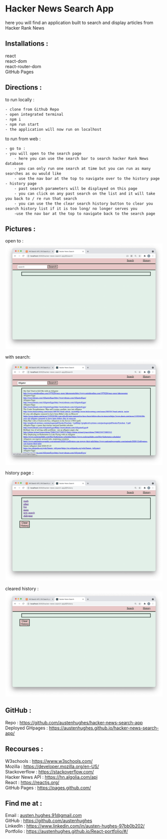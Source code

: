 # Hacker News Search App 

here you will find an application built to search and display articles from Hacker Rank News

## Installations : 

react <br/> 
react-dom <br/>
react-router-dom <br/>
GitHub Pages <br/>

## Directions :

to run locally :

    - clone from Github Repo
    - open integrated terminal
    - npm i 
    - npm run start 
    - the application will now run on localhost

to run from web : 

    - go to : 
    - you will open to the search page 
        - here you can use the search bar to search hacker Rank News database 
        - you can only run one search at time but you can run as many searches as ou would like
        - use the nav bar at the top to navigate over to the history page 
    - history page 
        - past search parameters will be displayed on this page 
        - you can click on any past search on the list and it will take you back to / re run that search 
        - you can use the the clear search history button to clear you search history list if it is too long/ no longer serves you 
        -use the nav bar at the top to navigate back to the search page 

## Pictures : 

open to :
![](src/picsForReadMe/blankSearch.png) 

with search: 
![](src/picsForReadMe/search.png)

history page :
![](src/picsForReadMe/history.png)

cleared history : 
![](src/picsForReadMe/clearedHistory.png)

## GitHub :

Repo : https://github.com/austenhughes/hacker-news-search-app
Deployed GHpages : https://austenhughes.github.io/hacker-news-search-app/

## Recourses : 

W3schools : https://www.w3schools.com/ <br />
Mozilla : https://developer.mozilla.org/en-US/ <br />
Stackoverflow : https://stackoverflow.com/ <br />
Hacker News API : https://hn.algolia.com/api <br />
React : https://reactjs.org/ <br />
GitHub Pages : https://pages.github.com/

## Find me at : 

Email : austen.hughes.91@gmail.com
<br/>
GitHub : https://github.com/austenhughes
<br/>
LinkedIn : https://www.linkedin.com/in/austen-hughes-97bb0b202/ 
<br/>
Portfolio : https://austenhughes.github.io/React-portfolio/#/




